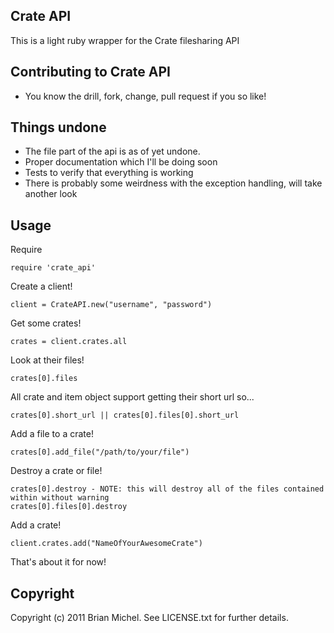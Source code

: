 Crate API
----------

This is a light ruby wrapper for the Crate filesharing API

Contributing to Crate API
-------------------------
 
* You know the drill, fork, change, pull request if you so like!

Things undone
-------------

* The file part of the api is as of yet undone.
* Proper documentation which I'll be doing soon
* Tests to verify that everything is working
* There is probably some weirdness with the exception handling, will take another look

Usage
-----
 Require

    require 'crate_api'
 Create a client!

    client = CrateAPI.new("username", "password")
 Get some crates!

    crates = client.crates.all
 Look at their files!

    crates[0].files
 All crate and item object support getting their short url so...

    crates[0].short_url || crates[0].files[0].short_url
 Add a file to a crate!

    crates[0].add_file("/path/to/your/file")
 Destroy a crate or file!

    crates[0].destroy - NOTE: this will destroy all of the files contained within without warning
    crates[0].files[0].destroy
 Add a crate!

    client.crates.add("NameOfYourAwesomeCrate")
 That's about it for now!

Copyright
---------

Copyright (c) 2011 Brian Michel. See LICENSE.txt for
further details.
